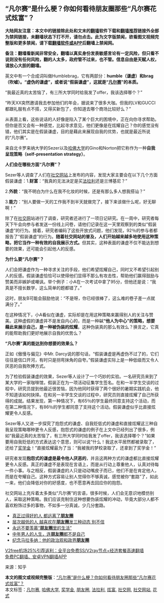  <h2>“凡尔赛”是什么梗？你如何看待朋友圈那些“凡尔赛花式炫富”？</h2> <p class="notice"><b>大陆网友注意：本文中的链接除此处和文末的<a href="https://github.com/bannedbook/fanqiang" >翻墙</a>软件下载和<a href="https://github.com/killgcd/justmysocks/blob/master/README.md">翻墙推荐</a>链接外全部为禁网链接，未翻墙状态下打不开，请勿点击。此为文字版禁闻，欲看图文视频完整版和更多禁闻，请下载<a href="https://github.com/bannedbook/fanqiang">翻墙软件或APP</a>后翻墙上禁闻网。</p><p>备注：翻墙看新闻非常安全，翻墙以真实身份发表敏感言论有一定风险，但只看不说则没有任何风险，翻的人太多，政府管不过来，也不管。信息自由是天赋人权，请放心大胆的翻墙。</b></p>  <div class="entry"> <p>英文中有一个合成词叫做Humblebrag，它有两部分：<strong>humble（谦虚）和brag（吹嘘）。“虚伪的谦虚”，或者说“假装谦虚”，这就是“<a href="https://www.bannedbook.org/bnews/tag/%E5%87%A1%E5%B0%94%E8%B5%9B/" class="st_tag internal_tag" rel="tag" title="标签 凡尔赛 下的日志">凡尔赛</a>”的本质。</strong></p> <p>“我最近真的太苦恼了，有三所大学同时给我发了offer，我该选择哪个？”</p> <p>“昨天XX突然邀请我去参加他们的年会，据说来了很多大咖。但我的LV和GUCCI都跟礼服有点不搭，又得买新包了，你知道去哪个商场比较好么？”</p> <p>从表面上看，这些说话的人好像是陷入了某个巨大的困境中，正在向你寻求帮助。但你是否又会有一种感觉，比起寻求意见，他们更像是在炫耀自己？你的感觉没有错，他们其实是在假装谦虚，目的是藉此来展现自我的优势，也就是最近所说的“凡尔赛”。</p> <p>来自北卡罗来纳大学的Sezer以及<a href="https://www.bannedbook.org/bnews/tag/%e5%93%88%e4%bd%9b%e5%a4%a7%e5%ad%a6/" class="st_tag internal_tag" rel="tag" title="标签 哈佛大学 下的日志">哈佛大学</a>的Gino和Norton把它称作为一种<strong>自我呈现策略（self-presentation strategy）</strong>。</p>  <p><strong>人们会在哪些方面“凡尔赛”？</strong></p> <p>Sezer等人调查了人们在<a href="https://www.bannedbook.org/bnews/tag/%E7%A4%BE%E4%BA%A4%E7%BD%91%E7%AB%99/" class="st_tag internal_tag" rel="tag" title="标签 社交网站 下的日志">社交网站</a>上发布的内容，发现大家主要会在以下几个方面假装谦虚：1.<strong>财富</strong>：“我真的无法决定是买<a href="https://www.bannedbook.org/bnews/tag/%e6%b3%95%e6%8b%89%e5%88%a9/" class="st_tag internal_tag" rel="tag" title="标签 法拉利 下的日志">法拉利</a>还是兰博基尼？”</p> <p>2.<strong>外貌</strong>：“我不明白为什么在我不化妆的时候，还是有那么多人想我搭讪？”</p> <p>3.<strong>能力</strong>：“别人要做一天的工作我不到半天就做完了，接下来该做什么呢，好无聊啊！”</p> <p>除了在<a href="https://www.bannedbook.org/bnews/tag/%E7%A4%BE%E4%BA%A4%E7%BD%91/" class="st_tag internal_tag" rel="tag" title="标签 社交网 下的日志">社交网</a>站进行了调查，研究者还进行了一项日记研究。在一周中，研究者每天下午会向参与者发送一份线上问卷，请他们记录在这一天里观察到的类似“假装谦虚”的行为。接着，研究者编码了这些开放式问题，他们发现，92％的参与者都报告了“假装谦虚”的行为。<strong>随着社交网站的普及，人们开始越来越多地使用这种策略，把它当作一种有效的自我展示方式。</strong>但其实，这种表面的谦虚不仅不能达到想要的效果，还可能会引起他人的反感。</p>  <p><strong>为什么要“凡尔赛”？</strong></p> <p>人们会把谦虚作为一种寻求关注的手段，他们希望炫耀自己，同时又不希望引起别人的反感。假装谦虚恰恰可以使得他们显得不那么有攻击性，帮助他们赢得鼓励与赞美而非嫉妒或嘲讽。举个例子：小A在一次考试中拿了95分，但他还是说：“我真是不擅长数学，这么简单的题都错了。”</p> <p>这时，朋友B可能会鼓励他说：“不是呀，你已经很棒了，这么难的卷子差一点就满分了。”</p> <p>在这种情况下，小A看似在谦虚，实际却是在用这种策略来赢得别人的关注与赞美。这种虚假的谦虚并不是发自内心的，而是一种<strong>以“他人为中心”的策略，想要藉此来展示自己，是一种被伪装的炫耀</strong>。这种伪装真的那么有效么？换言之，它真的能帮助我们更好地展示自我的优势么？</p> <p><strong>“凡尔赛”真的能达到你想要的效果么？</strong></p>  <p>正如《傲慢与偏见》中Mr. Darcy说的那句话，“假装谦虚是再虚伪不过了的，它们往往是信口开河，有时只是拐弯抹角的自夸。”假装谦虚实际上是一种低级而又令人厌恶的自我吹捧方式。</p> <p>为了检验假装谦虚的效果，Sezer等人设计了一个巧妙的实验。一名研究员来到了某大学的一家咖啡馆，假装正在为一项活动征集学生签名。在和一半学生交谈的过程中，研究员提到他最近很苦恼，因为他同时获得了两个很好的暑期实践机会，他不知道该如何抉择。在和另一半学生交谈的过程中，研究员则直接炫耀了自己所获得的成就。结果发现，第一种情况下，有65％的学生最终同意支持这个活动，而在第二种情况下，有86％的学生都同意了支持这个活动。假装谦虚似乎比直接炫耀更令人反感。</p> <p>Sezer等人又进一步探究了抱怨式的谦虚、自我贬低式的谦虚和直接炫耀这三种自我呈现策略哪种更令人反感，抱怨式的谦虚的例子在上文中已经列出了很多，例如“我最近真的太苦恼了，有三所大学同时给我发了offer，我该选择哪个？”如果要用自我贬低的方式表达这个意思，则可以说“什么！我这水平居然都被录取了，还给了<a href="https://www.bannedbook.org/bnews/tag/%E5%A5%96%E5%AD%A6%E9%87%91/" class="st_tag internal_tag" rel="tag" title="标签 奖学金 下的日志">奖学金</a>！”直接炫耀最为了当：“我被我的梦校录取了，还拿到了奖学金！”</p> <p>研究者发现<strong>抱怨式的谦虚是最令他人厌恶的</strong>，并且这两种方式的谦虚都比直接炫耀更令人反感。真正的谦虚不是表现在言语上，而是从行动上尊重他人，认真对待每一件小事。与之相反，假装谦虚的人只是动动嘴皮子而已，他们不是在肯定他人，而是在夸耀自己。这种方式容易让别人觉得你不够真诚，感觉被你“套路”了，如此一来，他们会降低对你的好感度，也不愿意再去回应你的抱怨。</p> <p>社交网站上充斥着太多类似“凡尔赛”的言语，很多时候，人们会无意识地模仿别人，采取这种策略。我们应该克制住这种想要伪装炫耀的冲动，毕竟大部分人都不喜欢粉饰过多的事物，不如多一分真诚，少几分套路。</p>  <ul class='op-related-articles' title='相关阅读'> <li><a href='https://www.bannedbook.org/bnews/funmedia/20201210/1445022.html' target='_blank'>真正过得好的人 都远离了<b>朋友圈</b></a></li> <li><a href='https://www.bannedbook.org/bnews/lifebaike/20201205/1442578.html' target='_blank'>层次越低的人 越喜欢在<b>朋友圈</b>发三种动态 别不信</a></li> <li><a href='https://www.bannedbook.org/bnews/funmedia/20201205/1442457.html' target='_blank'>永远不要羡慕“<b>朋友圈</b>里的生活”</a></li> <li><a href='https://www.bannedbook.org/bnews/lifebaike/20201128/1438345.html' target='_blank'>中年男人的人生，连<b>朋友圈</b>都不是自己</a></li> <li><a href='https://www.bannedbook.org/bnews/bblog/20201127/1437888.html' target='_blank'>纪念马拉多纳：他的政治观和政界<b>朋友圈</b></a></li> </ul> <p class="texttj"> <a href="https://github.com/bannedbook/fanqiang/wiki/V2ray%E6%9C%BA%E5%9C%BA" target="_blank">V2free机场25%引荐返利：全平台免费SS/V2ray节点+经济套餐高速翻墙</a><br/> <a href="https://github.com/bannedbook/fanqiang/wiki/%E7%A6%81%E9%97%BB%E7%BD%91%E5%AE%89%E5%8D%93%E7%BF%BB%E5%A2%99%E6%96%B0%E9%97%BBAPP" target="_blank">免费PC翻墙、安卓VPN翻墙APP</a></p><p> 来源：知乎 </p><a name='sharetosocial'></a>       <div><b>本文的图文或视频完整版</b>：<a href='https://www.bannedbook.org/bnews/comments/20201213/1446848.html'>“凡尔赛”是什么梗？你如何看待朋友圈那些“凡尔赛花式炫富”？</a></div>  </div><!--END ENTRY--> <div class="postfooter"> <div>本文标签：<a href="https://www.bannedbook.org/bnews/tag/%E5%87%A1%E5%B0%94%E8%B5%9B/" rel="tag">凡尔赛</a>, <a href="https://www.bannedbook.org/bnews/tag/%e5%93%88%e4%bd%9b%e5%a4%a7%e5%ad%a6/" rel="tag">哈佛大学</a>, <a href="https://www.bannedbook.org/bnews/tag/%E5%A5%96%E5%AD%A6%E9%87%91/" rel="tag">奖学金</a>, <a href="https://www.bannedbook.org/bnews/tag/%e6%9c%8b%e5%8f%8b%e5%9c%88/" rel="tag">朋友圈</a>, <a href="https://www.bannedbook.org/bnews/tag/%e6%b3%95%e6%8b%89%e5%88%a9/" rel="tag">法拉利</a>, <a href="https://www.bannedbook.org/bnews/tag/%e7%82%ab%e5%af%8c/" rel="tag">炫富</a>, <a href="https://www.bannedbook.org/bnews/tag/%E7%A4%BE%E4%BA%A4%E7%BD%91/" rel="tag">社交网</a>, <a href="https://www.bannedbook.org/bnews/tag/%E7%A4%BE%E4%BA%A4%E7%BD%91%E7%AB%99/" rel="tag">社交网站</a>, <a href="https://www.bannedbook.org/bnews/tag/%E8%8A%B1%E5%BC%8F/" rel="tag">花式</a></div>  </div><!--END POSTFOOTER--> 